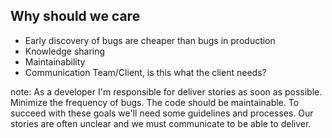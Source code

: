## Why should we care

* Early discovery of bugs are cheaper than bugs in production
* Knowledge sharing
* Maintainability 
* Communication Team/Client, is this what the client needs?

note:
    As a developer I'm responsible for deliver stories as soon as possible.
    Minimize the frequency of bugs.
    The code should be maintainable.
    To succeed with these goals we'll need some guidelines and processes.
    Our stories are often unclear and we must communicate to be able to deliver.
